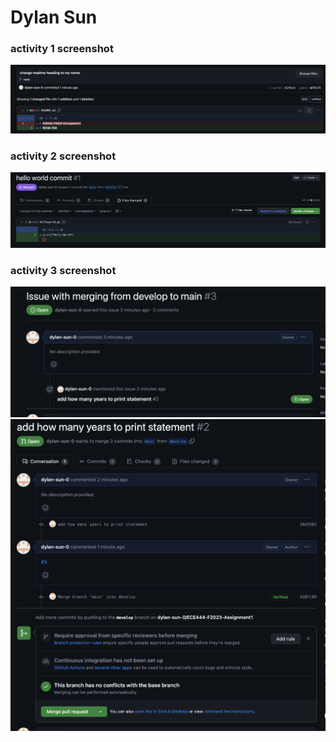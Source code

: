# Dylan Sun


### activity 1 screenshot
![Commit Screenshot](commitscreenshot.png)

### activity 2 screenshot 
![Merge from develop to main of hello world](mergescreenshot.png)

### activity 3 screenshot
![Linked Issue to merge error](linkedconflict.png)
![Succesful merge after merge conflict](mergeresolved.png)